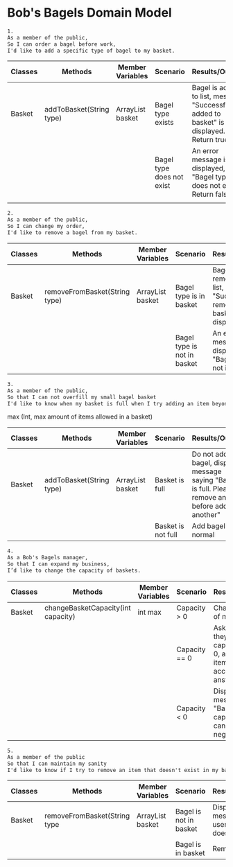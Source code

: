 # Bob's Bagels Domain Model

````dtd
1.
As a member of the public,
So I can order a bagel before work,
I'd like to add a specific type of bagel to my basket.
````

| Classes | Methods                  | Member Variables         | Scenario                  | Results/Output                                                                           |
|---------|--------------------------|--------------------------|---------------------------|------------------------------------------------------------------------------------------|
| Basket  | addToBasket(String type) | ArrayList<String> basket | Bagel type exists         | Bagel is added to list, message "Successfully added to basket" is displayed. Return true |
|         |                          |                          | Bagel type does not exist | An error message is displayed, e.g. "Bagel type does not exist". Return false            |
|         |                          |                          |                           |                                                                                          |


````dtd
2.
As a member of the public,
So I can change my order,
I'd like to remove a bagel from my basket.
````

| Classes | Methods                       | Member Variables         | Scenario                    | Results/Output                                                                      |
|---------|-------------------------------|--------------------------|-----------------------------|-------------------------------------------------------------------------------------|
| Basket  | removeFromBasket(String type) | ArrayList<String> basket | Bagel type is in basket     | Bagel is removed from list, message "Successfully removed from basket" is displayed |
|         |                               |                          | Bagel type is not in basket | An error message is displayed, e.g. "Bagel type is not in basket"                   |


````dtd
3.
As a member of the public,
So that I can not overfill my small bagel basket
I'd like to know when my basket is full when I try adding an item beyond my basket capacity.
````

max (Int, max amount of items allowed in a basket)

| Classes | Methods                  | Member Variables         | Scenario           | Results/Output                                                                                           |
|---------|--------------------------|--------------------------|--------------------|----------------------------------------------------------------------------------------------------------|
| Basket  | addToBasket(String type) | ArrayList<String> basket | Basket is full     | Do not add bagel, display a message saying "Basket is full. Please remove an item before adding another" |
|         |                          |                          | Basket is not full | Add bagel like normal                                                                                    |

````dtd
4.
As a Bob's Bagels manager,
So that I can expand my business,
I’d like to change the capacity of baskets.
````

| Classes | Methods                            | Member Variables | Scenario      | Results/Output                                                                        |
|---------|------------------------------------|------------------|---------------|---------------------------------------------------------------------------------------|
| Basket  | changeBasketCapacity(int capacity) | int max          | Capacity > 0  | Change value of max                                                                   |
|         |                                    |                  | Capacity == 0 | Ask manager if they want capacity to be 0, allowing no items. Act according to answer |
|         |                                    |                  | Capacity < 0  | Display error message "Basket capacity cannot be negative"                             |

````dtd
5.
As a member of the public
So that I can maintain my sanity
I'd like to know if I try to remove an item that doesn't exist in my basket.
````

| Classes | Methods                      | Member Variables         | Scenario               | Results/Output                                 |
|---------|------------------------------|--------------------------|------------------------|------------------------------------------------|
| Basket  | removeFromBasket(String type | ArrayList<String> basket | Bagel is not in basket | Display message to user "Bagel does not exist" |
|         |                              |                          | Bagel is in basket     | Remove bagel                                   |
